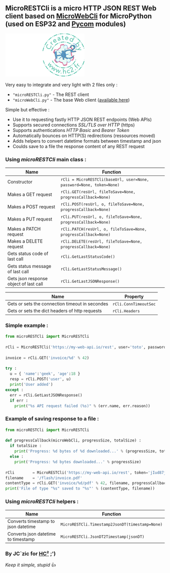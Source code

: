 ## MicroRESTCli is a micro HTTP JSON REST Web client based on [MicroWebCli](http://microwebcli.hc2.fr) for MicroPython (used on ESP32 and [Pycom](http://www.pycom.io) modules)

![HC²](hc2.png "HC²")

Very easy to integrate and very light with 2 files only :
- `"microRESTCli.py"` - The REST client
- `"microWebCli.py"` - The base Web client ([available here](http://microwebcli.hc2.fr))

Simple but effective :
- Use it to requesting fastly HTTP JSON REST endpoints (Web APIs)
- Supports secured connections *SSL/TLS over HTTP* (https)
- Supports authentications *HTTP Basic* and *Bearer Token*
- Automatically bounces on HTTP(S) redirections (ressources moved)
- Adds helpers to convert datetime formats between timestamp and json
- Coulds save to a file the response content of any REST request

### Using *microRESTCli* main class :

| Name  | Function |
| - | - |
| Constructor | `rCli = MicroRESTCli(baseUrl, user=None, password=None, token=None)` |
| Makes a GET request | `rCli.GET(resUrl, fileToSave=None, progressCallback=None)` |
| Makes a POST request | `rCli.POST(resUrl, o, fileToSave=None, progressCallback=None)` |
| Makes a PUT request | `rCli.PUT(resUrl, o, fileToSave=None, progressCallback=None)` |
| Makes a PATCH request | `rCli.PATCH(resUrl, o, fileToSave=None, progressCallback=None)` |
| Makes a DELETE request | `rCli.DELETE(resUrl, fileToSave=None, progressCallback=None)` |
| Gets status code of last call | `rCli.GetLastStatusCode()` |
| Gets status message of last call | `rCli.GetLastStatusMessage()` |
| Gets json response object of last call | `rCli.GetLastJSONResponse()` |

| Name  | Property |
| - | - |
| Gets or sets the connection timeout in secondes | `rCli.ConnTimeoutSec` |
| Gets or sets the dict headers of http requests | `rCli.Headers` |

### Simple example :
```python
from microRESTCli import MicroRESTCli

rCli = MicroRESTCli('https://my-web-api.io/rest', user='toto', password='blah123')

invoice = rCli.GET('invoice/%d' % 42)

try :
  u = { 'name':'geek', 'age':18 }
  resp = rCli.POST('user', u)
  print('User added')
except :
  err = rCli.GetLastJSONResponse()
  if err :
    print("%s API request failed (%s)" % (err.name, err.reason))
```

### Example of saving response to a file :
```python
from microRESTCli import MicroRESTCli

def progressCallback(microWebCli, progressSize, totalSize) :
  if totalSize :
    print('Progress: %d bytes of %d downloaded...' % (progressSize, totalSize))
  else :
    print('Progress: %d bytes downloaded...' % progressSize)

rCli        = MicroRESTCli('https://my-web-api.io/rest', token='jIud87jzIsUzj3=')
filename    = '/flash/invoice.pdf'
contentType = rCli.GET('invoice/%d/pdf' % 42, filename, progressCallback)
print('File of type "%s" saved to "%s"' % (contentType, filename))
```

### Using *microRESTCli* helpers :

| Name  | Function |
| - | - |
| Converts timestamp to json datetime | `MicroRESTCli.Timestamp2JsonDT(timestamp=None)` |
| Converts json datetime to timestamp | `MicroRESTCli.JsonDT2Timestamp(jsonDT)` |


### By JC`zic for [HC²](https://www.hc2.fr) ;')

*Keep it simple, stupid* :+1:
